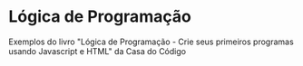# Lógica de Programação
Exemplos do livro "Lógica de Programação - Crie seus primeiros programas usando Javascript e HTML" da Casa do Código
